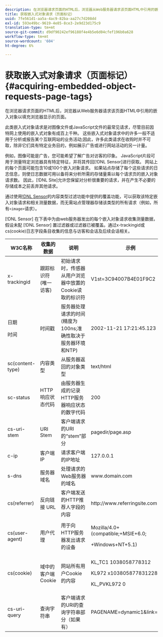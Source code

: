 ```yaml
---
description: 在浏览器请求页面的HTML后，浏览器从Web服务器请求该页面HTML中引用的嵌入对象以填充浏览器显示的页面。
title: 获取嵌入式对象请求（页面标记）
uuid: 7fe561d1-aa5a-4ac9-82ba-aa27c7d208dd
exl-id: 593e49bc-9619-4e85-8ce3-2e9d23d175c9
translation-type: tm+mt
source-git-commit: d9df90242ef96188f4e4b5e6d04cfef196b0a628
workflow-type: tm+mt
source-wordcount: '604'
ht-degree: 6%

---
```


# 获取嵌入式对象请求（页面标记）{#acquiring-embedded-object-requests-page-tags}

在浏览器请求页面的HTML后，浏览器从Web服务器请求该页面HTML中引用的嵌入对象以填充浏览器显示的页面。

此类嵌入式对象请求是对图像文件或JavaScript文件的最常见请求，尽管目前因特网上使用的嵌入式对象有成百上千种。 这些嵌入式对象请求中的许多一般不适用于分析或报告某个互联网站的业务活动;因此，许多此类请求在收购时并不可取，除非它们具有特定业务目的，例如展示广告或进行网站活动的另一计量。

例如，图像可能是广告，您可能希望了解广告对访客的印象。 JavaScript片段可用于测量特定浏览器具有特定特征，并将其传回[!DNL Sensor]进行获取。 网站上的每个页面可能包含10或100个嵌入对象请求。 如果站点存储了每个这些请求的日志信息，则使日志数据可用以备将来分析所需的存储量乘以每个请求页的嵌入对象请求数。 因此，[!DNL Site]允许您保留对分析很重要的请求，并在产生不必要的存储成本之前丢弃其他请求。

通过使用[!DNL Sensor](在嵌入对象请求URL的查询字符串附加“Log=1”)的内容类型过滤功能中提供的覆盖功能，可以获取该特定嵌入对象请求和相关测量数据，而无需站点管理器存储该类型的所有请求（例如，所有`<image>`请求）。

[!DNL Sensor] 在下表中为由web服务器发出的每个嵌入对象请求收集测量数据，假设未配 [!DNL Sensor] 置过滤器或过滤器已被覆盖。通过x-trackingid或cs(cookie)日志字段条目收集的信息与访客和会话及后续会话相关。

<table id="table_11BE08A798E743EC8E76F738F0CE5884"> 
 <thead> 
  <tr> 
   <th colname="col1" class="entry"> W3C名称 </th> 
   <th colname="col2" class="entry"> 收集的数据 </th> 
   <th colname="col3" class="entry"> 说明 </th> 
   <th colname="col4" class="entry"> 示例 </th> 
  </tr> 
 </thead>
 <tbody> 
  <tr> 
   <td colname="col1"> x-trackingid </td> 
   <td colname="col2"> 跟踪标识符(唯一访客) </td> 
   <td colname="col3"> 初始请求时，<span class="wintitle">传感器</span>从用户浏览器中放置的Cookie读取的标识符 </td> 
   <td colname="col4"> V1st=3C94007B4E01F9C2 </td> 
  </tr> 
  <tr> 
   <td colname="col1"> <p>日期 </p> <p>时间 </p> </td> 
   <td colname="col2"> 时间戳 </td> 
   <td colname="col3"> 服务器处理请求的时间(精度为100ns;准确性取决于服务器环境和NTP) </td> 
   <td colname="col4"> 2002-11-21 17:21:45.123 </td> 
  </tr> 
  <tr> 
   <td colname="col1"> sc(content-type) </td> 
   <td colname="col2"> 内容类型 </td> 
   <td colname="col3"> 从服务器返回的对象类型 </td> 
   <td colname="col4"> text/html </td> 
  </tr> 
  <tr> 
   <td colname="col1"> sc-status </td> 
   <td colname="col2"> HTTP响应状态代码 </td> 
   <td colname="col3"> 由服务器生成的记录HTTP服务器响应状态的数字代码 </td> 
   <td colname="col4"> 200 </td> 
  </tr> 
  <tr> 
   <td colname="col1"> cs-uri-stem </td> 
   <td colname="col2"> URI Stem </td> 
   <td colname="col3"> 客户端请求的URI的“stem”部分 </td> 
   <td colname="col4"> pagedir/page.asp </td> 
  </tr> 
  <tr> 
   <td colname="col1"> c-ip </td> 
   <td colname="col2"> 客户端IP </td> 
   <td colname="col3"> 请求客户端的IP地址 </td> 
   <td colname="col4"> 127.0.0.1 </td> 
  </tr> 
  <tr> 
   <td colname="col1"> s-dns </td> 
   <td colname="col2"> 服务器域名 </td> 
   <td colname="col3"> 处理请求的Web服务器的域名 </td> 
   <td colname="col4"> <span class="filepath"> www.domain.com  </span> </td> 
  </tr> 
  <tr> 
   <td colname="col1"> cs(referrer) </td> 
   <td colname="col2"> 反向链接 URL </td> 
   <td colname="col3"> 客户端发送的HTTP推荐人字段的内容 </td> 
   <td colname="col4"> <span class="filepath"> http://www.referringsite.com  </span> </td> 
  </tr> 
  <tr> 
   <td colname="col1"> cs(user-agent) </td> 
   <td colname="col2"> 用户代理 </td> 
   <td colname="col3"> 用于向HTTP服务器发出请求的设备 </td> 
   <td colname="col4"> <p>Mozilla/4.0+(compatible;+MSIE+6.0; </p> <p>+Windows+NT+5.1) </p> </td> 
  </tr> 
  <tr> 
   <td colname="col1"> cs(cookie) </td> 
   <td colname="col2"> 域中的客户端Cookie </td> 
   <td colname="col3"> 网站所有用户Cookie的内容 </td> 
   <td colname="col4"> <p>KL_TC1 1038058778312 </p> <p>KL972 x1038058778312282052 </p> <p>KL_PVKL972 0 </p> </td> 
  </tr> 
  <tr> 
   <td colname="col1"> cs-uri-query </td> 
   <td colname="col2"> 查询字符串 </td> 
   <td colname="col3"> 客户端请求的URI的查询字符串部分（如果有） </td> 
   <td colname="col4"> PAGENAME=dynamic1&amp;link=3001 </td> 
  </tr> 
 </tbody> 
</table>
